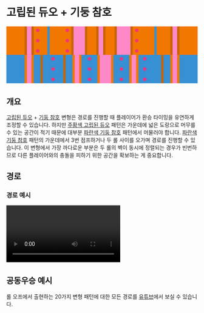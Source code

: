 # 고립된 듀오 + 기둥 참호

![Isolated Duo + Pillar Trench](../images/variations/isolated-duo-pillar-trench.jpg)

## 개요

[고립된 듀오](../rolls/isolated-duo.md#주황색-롤) + [기둥 참호](../rolls/pillar-trench.md#파란색-롤) 변형은 경로를 진행할 때 플레이어가 환승 타이밍을 유연하게 조정할 수 있습니다. 하지만 [주황색 고립된 듀오](../rolls/isolated-duo.md#주황색-롤) 패턴은 가운데에 넓은 도랑으로 머무를 수 있는 공간이 적기 때문에 대부분 [파란색 기둥 참호](../rolls/pillar-trench.md#파란색-롤) 패턴에서 머물러야 합니다. [파란색 기둥 참호](../rolls/pillar-trench.md#파란색-롤) 패턴의 가운데에서 3번 점프하거나 두 롤 사이를 오가며 경로를 진행할 수 있습니다. 이 변형에서 가장 까다로운 부분은 두 롤의 벽이 동시에 정렬되는 경우가 빈번하므로 다른 플레이어와의 충돌을 피하기 위한 공간을 확보하는 게 중요합니다.

## 경로

### 경로 예시

<video controls>
  <source src="../../images/variations/isolated-duo-pillar-trench-standard-path.mp4" type="video/mp4">
</video>

## 공동우승 예시

롤 오프에서 출현하는 20가지 변형 패턴에 대한 모든 경로를 [유튜브](https://www.youtube.com/playlist?list=PLG_QNSp9ZgJLWYSNl4vY26VJCZeOQHO1F)에서 보실 수 있습니다.
